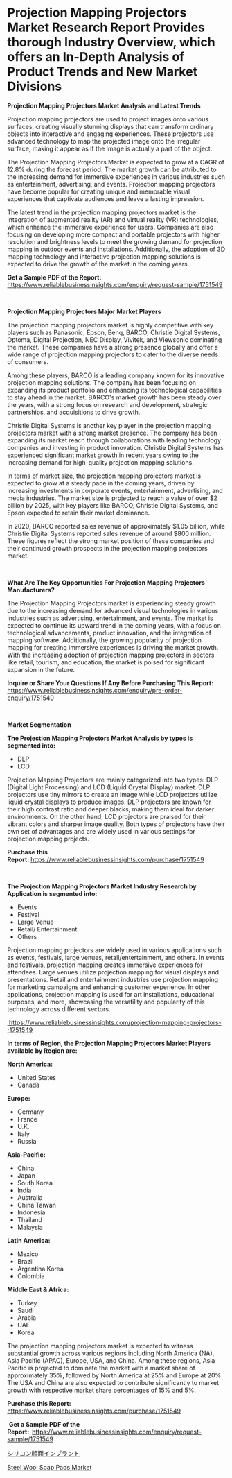 <p><h1>Projection Mapping Projectors Market Research Report Provides thorough Industry Overview, which offers an In-Depth Analysis of Product Trends and New Market Divisions</h1></p><p><strong>Projection Mapping Projectors Market Analysis and Latest Trends</strong></p>
<p><p>Projection mapping projectors are used to project images onto various surfaces, creating visually stunning displays that can transform ordinary objects into interactive and engaging experiences. These projectors use advanced technology to map the projected image onto the irregular surface, making it appear as if the image is actually a part of the object.</p><p>The Projection Mapping Projectors Market is expected to grow at a CAGR of 12.8% during the forecast period. The market growth can be attributed to the increasing demand for immersive experiences in various industries such as entertainment, advertising, and events. Projection mapping projectors have become popular for creating unique and memorable visual experiences that captivate audiences and leave a lasting impression.</p><p>The latest trend in the projection mapping projectors market is the integration of augmented reality (AR) and virtual reality (VR) technologies, which enhance the immersive experience for users. Companies are also focusing on developing more compact and portable projectors with higher resolution and brightness levels to meet the growing demand for projection mapping in outdoor events and installations. Additionally, the adoption of 3D mapping technology and interactive projection mapping solutions is expected to drive the growth of the market in the coming years.</p></p>
<p><strong>Get a Sample PDF of the Report:&nbsp;</strong> <a href="https://www.reliablebusinessinsights.com/enquiry/request-sample/1751549">https://www.reliablebusinessinsights.com/enquiry/request-sample/1751549</a></p>
<p>&nbsp;</p>
<p><strong>Projection Mapping Projectors Major Market Players</strong></p>
<p><p>The projection mapping projectors market is highly competitive with key players such as Panasonic, Epson, Benq, BARCO, Christie Digital Systems, Optoma, Digital Projection, NEC Display, Vivitek, and Viewsonic dominating the market. These companies have a strong presence globally and offer a wide range of projection mapping projectors to cater to the diverse needs of consumers.</p><p>Among these players, BARCO is a leading company known for its innovative projection mapping solutions. The company has been focusing on expanding its product portfolio and enhancing its technological capabilities to stay ahead in the market. BARCO's market growth has been steady over the years, with a strong focus on research and development, strategic partnerships, and acquisitions to drive growth.</p><p>Christie Digital Systems is another key player in the projection mapping projectors market with a strong market presence. The company has been expanding its market reach through collaborations with leading technology companies and investing in product innovation. Christie Digital Systems has experienced significant market growth in recent years owing to the increasing demand for high-quality projection mapping solutions.</p><p>In terms of market size, the projection mapping projectors market is expected to grow at a steady pace in the coming years, driven by increasing investments in corporate events, entertainment, advertising, and media industries. The market size is projected to reach a value of over $2 billion by 2025, with key players like BARCO, Christie Digital Systems, and Epson expected to retain their market dominance.</p><p>In 2020, BARCO reported sales revenue of approximately $1.05 billion, while Christie Digital Systems reported sales revenue of around $800 million. These figures reflect the strong market position of these companies and their continued growth prospects in the projection mapping projectors market.</p></p>
<p>&nbsp;</p>
<p><strong>What Are The Key Opportunities For Projection Mapping Projectors Manufacturers?</strong></p>
<p><p>The Projection Mapping Projectors market is experiencing steady growth due to the increasing demand for advanced visual technologies in various industries such as advertising, entertainment, and events. The market is expected to continue its upward trend in the coming years, with a focus on technological advancements, product innovation, and the integration of mapping software. Additionally, the growing popularity of projection mapping for creating immersive experiences is driving the market growth. With the increasing adoption of projection mapping projectors in sectors like retail, tourism, and education, the market is poised for significant expansion in the future.</p></p>
<p><strong>Inquire or Share Your Questions If Any Before Purchasing This Report:</strong> <a href="https://www.reliablebusinessinsights.com/enquiry/pre-order-enquiry/1751549">https://www.reliablebusinessinsights.com/enquiry/pre-order-enquiry/1751549</a></p>
<p>&nbsp;</p>
<p><strong>Market Segmentation</strong></p>
<p><strong>The Projection Mapping Projectors Market Analysis by types is segmented into:</strong></p>
<p><ul><li>DLP</li><li>LCD</li></ul></p>
<p><p>Projection Mapping Projectors are mainly categorized into two types: DLP (Digital Light Processing) and LCD (Liquid Crystal Display) market. DLP projectors use tiny mirrors to create an image while LCD projectors utilize liquid crystal displays to produce images. DLP projectors are known for their high contrast ratio and deeper blacks, making them ideal for darker environments. On the other hand, LCD projectors are praised for their vibrant colors and sharper image quality. Both types of projectors have their own set of advantages and are widely used in various settings for projection mapping projects.</p></p>
<p><strong>Purchase this Report:&nbsp;</strong><a href="https://www.reliablebusinessinsights.com/purchase/1751549">https://www.reliablebusinessinsights.com/purchase/1751549</a></p>
<p>&nbsp;</p>
<p><strong>The Projection Mapping Projectors Market Industry Research by Application is segmented into:</strong></p>
<p><ul><li>Events</li><li>Festival</li><li>Large Venue</li><li>Retail/ Entertainment</li><li>Others</li></ul></p>
<p><p>Projection mapping projectors are widely used in various applications such as events, festivals, large venues, retail/entertainment, and others. In events and festivals, projection mapping creates immersive experiences for attendees. Large venues utilize projection mapping for visual displays and presentations. Retail and entertainment industries use projection mapping for marketing campaigns and enhancing customer experience. In other applications, projection mapping is used for art installations, educational purposes, and more, showcasing the versatility and popularity of this technology across different sectors.</p></p>
<p><a href="https://www.reliablebusinessinsights.com/projection-mapping-projectors-r1751549">&nbsp;https://www.reliablebusinessinsights.com/projection-mapping-projectors-r1751549</a></p>
<p><strong>In terms of Region, the Projection Mapping Projectors Market Players available by Region are:</strong></p>
<p>
    <p> <strong> North America: </strong>
        <ul>
            <li>United States</li>
            <li>Canada</li>
        </ul>
        </p> 
    <p> <strong> Europe: </strong>
        <ul>
            <li>Germany</li>
            <li>France</li>
            <li>U.K.</li>
            <li>Italy</li>
            <li>Russia</li>
        </ul>
        </p> 
    <p> <strong> Asia-Pacific: </strong>
        <ul>
            <li>China</li>
            <li>Japan</li>
            <li>South Korea</li>
            <li>India</li>
            <li>Australia</li>
            <li>China Taiwan</li>
            <li>Indonesia</li>
            <li>Thailand</li>
            <li>Malaysia</li>
        </ul>
        </p> 
    <p> <strong> Latin America: </strong>
        <ul>
            <li>Mexico</li>
            <li>Brazil</li>
            <li>Argentina Korea</li>
            <li>Colombia</li>
        </ul>
        </p> 
    <p> <strong> Middle East & Africa: </strong>
        <ul>
            <li>Turkey</li>
            <li>Saudi</li>
            <li>Arabia</li>
            <li>UAE</li>
            <li>Korea</li>
        </ul>
    </p>
    </p>
<p><p>The projection mapping projectors market is expected to witness substantial growth across various regions including North America (NA), Asia Pacific (APAC), Europe, USA, and China. Among these regions, Asia Pacific is projected to dominate the market with a market share of approximately 35%, followed by North America at 25% and Europe at 20%. The USA and China are also expected to contribute significantly to market growth with respective market share percentages of 15% and 5%.</p></p>
<p><strong>Purchase this Report: </strong><a href="https://www.reliablebusinessinsights.com/purchase/1751549">https://www.reliablebusinessinsights.com/purchase/1751549</a></p>
<p>&nbsp;<strong>Get a Sample PDF of the Report:&nbsp;&nbsp;</strong><a href="https://www.reliablebusinessinsights.com/enquiry/request-sample/1751549">https://www.reliablebusinessinsights.com/enquiry/request-sample/1751549</a></p>
<p><strong></strong></p>
<p><p><a href="https://github.com/pepo3k/Market-Research-Report-List-3/blob/main/308986631721.md">シリコン顔面インプラント</a></p><p><a href="https://github.com/hxuqpfvq95/Market-Research-Report-List-1/blob/main/steel-wool-soap-pads-market.md">Steel Wool Soap Pads Market</a></p></p>
